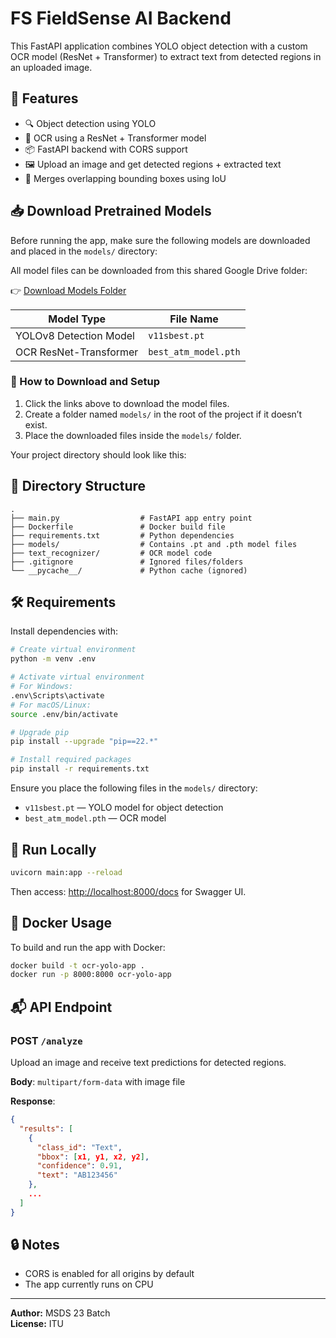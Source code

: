 # FS FieldSense AI Backend 

This FastAPI application combines YOLO object detection with a custom OCR model (ResNet + Transformer) to extract text from detected regions in an uploaded image.

## 🚀 Features

- 🔍 Object detection using YOLO 
- 🧠 OCR using a ResNet + Transformer model 
- 📦 FastAPI backend with CORS support
- 🖼️ Upload an image and get detected regions + extracted text
- 🔁 Merges overlapping bounding boxes using IoU


## 📥 Download Pretrained Models

Before running the app, make sure the following models are downloaded and placed in the `models/` directory:

All model files can be downloaded from this shared Google Drive folder:

👉 [Download Models Folder](https://drive.google.com/drive/folders/19Nf7hpAKAcoQYuVN3mRLf6EGsyVGbUnF?usp=sharing)

| Model Type              | File Name            |
|-------------------------|----------------------|
| YOLOv8 Detection Model  | `v11sbest.pt`        |
| OCR ResNet-Transformer  | `best_atm_model.pth` |

### 📁 How to Download and Setup

1. Click the links above to download the model files.
2. Create a folder named `models/` in the root of the project if it doesn’t exist.
3. Place the downloaded files inside the `models/` folder.

Your project directory should look like this:

## 📁 Directory Structure

```
.
├── main.py                  # FastAPI app entry point
├── Dockerfile               # Docker build file
├── requirements.txt         # Python dependencies
├── models/                  # Contains .pt and .pth model files
├── text_recognizer/         # OCR model code
├── .gitignore               # Ignored files/folders
└── __pycache__/             # Python cache (ignored)
```

## 🛠️ Requirements

Install dependencies with:

```bash
# Create virtual environment
python -m venv .env

# Activate virtual environment
# For Windows:
.env\Scripts\activate
# For macOS/Linux:
source .env/bin/activate

# Upgrade pip
pip install --upgrade "pip==22.*"

# Install required packages
pip install -r requirements.txt
```

Ensure you place the following files in the `models/` directory:

- `v11sbest.pt` — YOLO model for object detection
- `best_atm_model.pth` — OCR model

## 🧪 Run Locally

```bash
uvicorn main:app --reload
```

Then access: [http://localhost:8000/docs](http://localhost:8000/docs) for Swagger UI.

## 🐳 Docker Usage

To build and run the app with Docker:

```bash
docker build -t ocr-yolo-app .
docker run -p 8000:8000 ocr-yolo-app
```

## 📬 API Endpoint

### POST `/analyze`

Upload an image and receive text predictions for detected regions.

**Body**: `multipart/form-data` with image file

**Response**:
```json
{
  "results": [
    {
      "class_id": "Text",
      "bbox": [x1, y1, x2, y2],
      "confidence": 0.91,
      "text": "AB123456"
    },
    ...
  ]
}
```

## 🔒 Notes

- CORS is enabled for all origins by default
- The app currently runs on CPU

---

**Author:** MSDS 23 Batch  
**License:** ITU